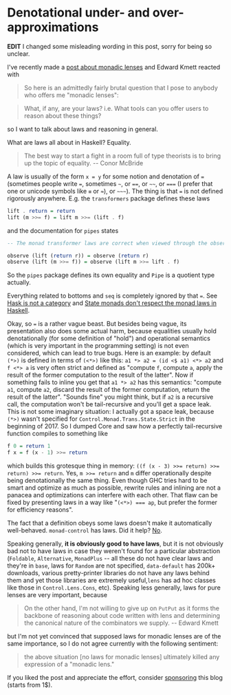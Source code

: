 # Denotational under- and over-approximations

**EDIT** I changed some misleading wording in this post, sorry for being so unclear.

I've recently made a [post about monadic lenses](https://github.com/effectfully/sketches/tree/master/extensible-monadic-lenses) and Edward Kmett reacted with

> So here is an admittedly fairly brutal question that I pose to anybody who offers me "monadic lenses":

> What, if any, are your laws? i.e. What tools can you offer users to reason about these things?

so I want to talk about laws and reasoning in general.

What are laws all about in Haskell? Equality.

> The best way to start a fight in a room full of type theorists is to bring up the topic of equality. -- Conor McBride

A law is usually of the form `x = y` for some notion and denotation of `=` (sometimes people write `=`, sometimes `~`, or `==`, or `~~`, or `===` (I prefer that one or unicode symbols like `≡` or `≈`), or `~~~`). The thing is that `=` is not defined rigorously anywhere. E.g. the `transformers` package defines these laws

```haskell
lift . return = return
lift (m >>= f) = lift m >>= (lift . f)
```

and the documentation for `pipes` states

```haskell
-- The monad transformer laws are correct when viewed through the observe function:

observe (lift (return r)) = observe (return r)
observe (lift (m >>= f)) = observe (lift m >>= lift . f)
```

So the `pipes` package defines its own equality and `Pipe` is a quotient type actually.

Everything related to bottoms and `seq` is completely ignored by that `=`. See [Hask is not a category](http://math.andrej.com/2016/08/06/hask-is-not-a-category/) and [State monads don't respect the monad laws in Haskell](https://mail.haskell.org/pipermail/haskell/2002-May/009622.html).

Okay, so `=` is a rather vague beast. But besides being vague, its presentation also does some actual harm, because equalities usually hold denotationally (for some definition of "hold") and operational semantics (which is very important in the programming setting) is not even considered, which can lead to true bugs. Here is an example: by default `(*>)` is defined in terms of `(<*>)` like this: `a1 *> a2 = (id <$ a1) <*> a2` and `f <*> a` is very often strict and defined as "compute `f`, compute `a`, apply the result of the former computation to the result of the latter". Now if something fails to inline you get that `a1 *> a2` has this semantics: "compute `a1`, compute `a2`, discard the result of the former computation, return the result of the latter". "Sounds fine" you might think, but if `a2` is a recursive call, the computation won't be tail-recursive and you'll get a space leak. This is not some imaginary situation: I actually got a space leak, because `(*>)` wasn't specified for `Control.Monad.Trans.State.Strict` in the beginning of 2017. So I dumped Core and saw how a perfectly tail-recursive function compiles to something like

```haskell
f 0 = return 1
f x = f (x - 1) >>= return
```

which builds this grotesque thing in memory: `((f (x - 3) >>= return) >>= return) >>= return`. Yes, `m >>= return` and `m` differ operationally despite being denotationally the same thing. Even though GHC tries hard to be smart and optimize as much as possible, rewrite rules and inlining are not a panacea and optimizations can interfere with each other. That flaw can be fixed by presenting laws in a way like "`(<*>) === ap`, but prefer the former for efficiency reasons".

The fact that a definition obeys some laws doesn't make it automatically well-behaved. `monad-control` has laws. Did it help? [No](http://blog.ezyang.com/2012/01/monadbasecontrol-is-unsound/).

Speaking generally, **it is obviously good to have laws**, but it is not obviously bad not to have laws in case they weren't found for a particular abstraction (`Foldable`, `Alternative`, `MonadPlus` -- all these do not have clear laws and they're in `base`, laws for `Random` are not specified, `data-default` has 200k+ downloads, various pretty-printer libraries do not have any laws behind them and yet those libraries are extremely useful,`lens` has ad hoc classes like those in `Control.Lens.Cons`, etc). Speaking less generally, laws for pure lenses are very important, because

> On the other hand, I'm not willing to give up on `PutPut` as it forms the backbone of reasoning about code written with lens and determining the canonical nature of the combinators we supply. -- Edward Kmett

but I'm not yet convinced that supposed laws for monadic lenses are of the same importance, so I do not agree currently with the following sentiment:

> the above situation [no laws for monadic lenses] ultimately killed any expression of a "monadic lens."

If you liked the post and appreciate the effort, consider [sponsoring](https://github.com/sponsors/effectfully-ou) this blog (starts from 1$).
